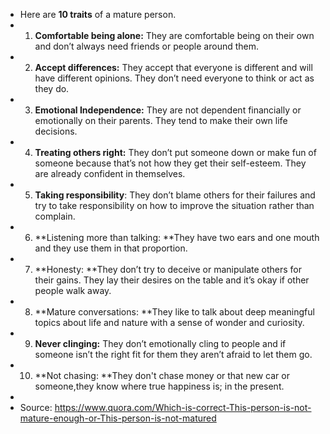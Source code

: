 - Here are **10 traits** of a mature person.
- 1. **Comfortable being alone:** They are comfortable being on their own and don’t always need friends or people around them.
- 2. **Accept differences:** They accept that everyone is different and will have different opinions. They don’t need everyone to think or act as they do.
- 3. **Emotional Independence:** They are not dependent financially or emotionally on their parents. They tend to make their own life decisions.
- 4. **Treating others right:** They don’t put someone down or make fun of someone because that’s not how they get their self-esteem. They are already confident in themselves.
- 5. **Taking responsibility**: They don’t blame others for their failures and try to take responsibility on how to improve the situation rather than complain.
- 6. **Listening more than talking: **They have two ears and one mouth and they use them in that proportion.
- 7. **Honesty: **They don’t try to deceive or manipulate others for their gains. They lay their desires on the table and it’s okay if other people walk away.
- 8. **Mature conversations: **They like to talk about deep meaningful topics about life and nature with a sense of wonder and curiosity.
- 9. **Never clinging:** They don’t emotionally cling to people and if someone isn’t the right fit for them they aren’t afraid to let them go.
- 10. **Not chasing: **They don't chase money or that new car or someone,they know where true happiness is; in the present.
-
- Source: https://www.quora.com/Which-is-correct-This-person-is-not-mature-enough-or-This-person-is-not-matured